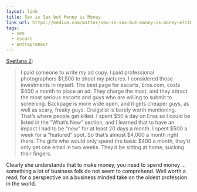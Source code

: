 ```yaml
---
layout: link
title: Sex is Sex but Money is Money
link_url: https://medium.com/matter/sex-is-sex-but-money-is-money-e7c10091713f
tags:
  - sex
  - escort
  - entrepreneur
---
```


[Svetlana Z](http://vanessahua.com/):

>I paid someone to write my ad copy. I paid professional photographers $1,500 to shoot my pictures. I considered those investments in myself.
>The best page for escorts, Eros.com, costs $400 a month to place an ad. They charge the most, and they attract the most serious escorts and guys who are willing to submit to screening. Backpage is more wide open, and it gets cheaper guys, as well as scary, freaky guys. Craigslist is barely worth mentioning. That’s where people get killed.
>I spent $50 a day on Eros so I could be listed in the “What’s New” section, and I learned that to have an impact I had to be “new” for at least 20 days a month. I spent $500 a week for a “featured” spot. So that’s almost $4,000 a month right there. The girls who would only spend the basic $400 a month, they’d only get one email in two weeks. They’d be sitting at home, sucking their fingers.

Clearly she understands that to make money, you need to spend money ... something a lot of business folk do not seem to comprehend. Well worth a read, for a perspective on a business minded take on the oldest profession in the world.
